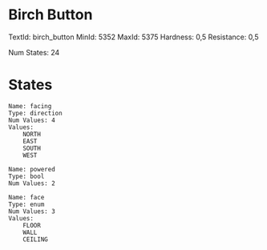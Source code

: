 # Birch Button
TextId: birch_button
MinId: 5352
MaxId: 5375
Hardness: 0,5
Resistance: 0,5

Num States: 24
# States
```
Name: facing
Type: direction
Num Values: 4
Values:
    NORTH
    EAST
    SOUTH
    WEST

Name: powered
Type: bool
Num Values: 2

Name: face
Type: enum
Num Values: 3
Values:
    FLOOR
    WALL
    CEILING
```
